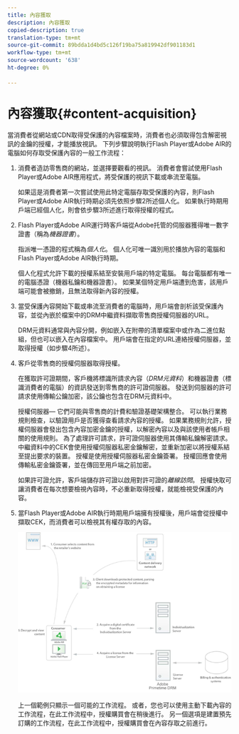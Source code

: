 ```yaml
---
title: 內容獲取
description: 內容獲取
copied-description: true
translation-type: tm+mt
source-git-commit: 89bdda1d4bd5c126f19ba75a819942df901183d1
workflow-type: tm+mt
source-wordcount: '638'
ht-degree: 0%

---
```



# 內容獲取{#content-acquisition}

當消費者從網站或CDN取得受保護的內容檔案時，消費者也必須取得包含解密視訊的金鑰的授權，才能播放視訊。 下列步驟說明執行Flash Player或Adobe AIR的電腦如何存取受保護內容的一般工作流程：

1. 消費者造訪零售商的網站，並選擇要觀看的視訊。 消費者會嘗試使用Flash Player或Adobe AIR應用程式，將受保護的視訊下載或串流至電腦。

   如果這是消費者第一次嘗試使用此特定電腦存取受保護的內容，則Flash Player或Adobe AIR執行時期必須先依照步驟2所述個人化。 如果執行時期用戶端已經個人化，則會依步驟3所述進行取得授權的程式。

1. Flash Player或Adobe AIR運行時客戶端從Adobe托管的伺服器獲得唯一數字證書（稱為&#x200B;*機器證書*）。

   指派唯一憑證的程式稱為&#x200B;*個人化*。 個人化可唯一識別用於播放內容的電腦和Flash Player或Adobe AIR執行時期。

   個人化程式允許下載的授權系結至安裝用戶端的特定電腦。 每台電腦都有唯一的電腦憑證（機器私鑰和機器證書）。 如果某個特定用戶端遭到危害，該用戶端可能會被撤銷，且無法取得新內容的授權。

1. 當受保護內容開始下載或串流至消費者的電腦時，用戶端會剖析該受保護內容，並從內嵌於檔案中的DRM中繼資料擷取零售商授權伺服器的URL。

   DRM元資料通常與內容分開，例如嵌入在附帶的清單檔案中或作為二進位點組，但也可以嵌入在內容檔案中。 用戶端會在指定的URL連絡授權伺服器，並取得授權（如步驟4所述）。
1. 客戶從零售商的授權伺服器取得授權。

   在獲取許可證期間，客戶機將標識所請求內容（*DRM元資料*）和機器證書（標識消費者的電腦）的資訊發送到零售商的許可證伺服器。 發送到伺服器的許可請求使用傳輸公鑰加密，該公鑰也包含在DRM元資料中。

   授權伺服器— 它們可能與零售商的計費和驗證基礎架構整合。 可以執行業務規則檢查，以驗證用戶是否獲得查看請求內容的授權。 如果業務規則允許，授權伺服器會發出包含內容加密金鑰的授權，以解密內容以及與該使用者帳戶相關的使用規則。 為了處理許可請求，許可證伺服器使用其傳輸私鑰解密請求。 中繼資料中的CEK會使用授權伺服器私密金鑰解密，並重新加密以將授權系結至提出要求的裝置。 授權是使用授權伺服器私密金鑰簽署。 授權回應會使用傳輸私密金鑰簽署，並在傳回至用戶端之前加密。

   如果許可證允許，客戶端儲存許可證以啟用對許可證的&#x200B;*離線訪問*。 授權快取可讓消費者在每次想要檢視內容時，不必重新取得授權，就能檢視受保護的內容。

1. 當Flash Player或Adobe AIR執行時期用戶端擁有授權後，用戶端會從授權中擷取CEK，而消費者可以檢視其有權存取的內容。

   <!--<a id="fig_s43_gc2_44"></a>-->

   ![](assets/FMRMS_fig01_web.png)

   上一個範例只顯示一個可能的工作流程。 或者，您也可以使用主動下載內容的工作流程，在此工作流程中，授權購買會在稍後進行。 另一個選項是建置預先訂購的工作流程，在此工作流程中，授權購買會在內容存取之前進行。


